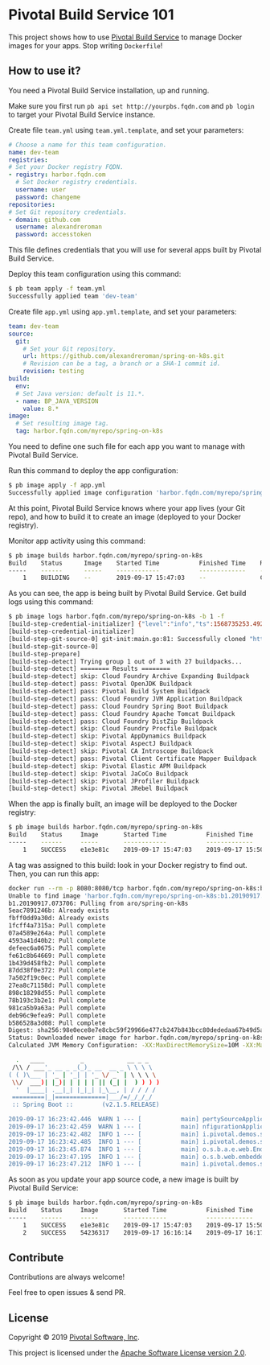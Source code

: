 # Pivotal Build Service 101

This project shows how to use
[Pivotal Build Service](https://content.pivotal.io/blog/pivotal-build-service-now-alpha-assembles-and-updates-containers-in-kubernetes)
to manage Docker images for your apps. Stop writing `Dockerfile`!

## How to use it?

You need a Pivotal Build Service installation, up and running.

Make sure you first run `pb api set http://yourpbs.fqdn.com`
and `pb login` to target your Pivotal Build Service instance.

Create file `team.yml` using `team.yml.template`, and set your parameters:
```yaml
# Choose a name for this team configuration.
name: dev-team
registries:
# Set your Docker registry FQDN.
- registry: harbor.fqdn.com
  # Set Docker registry credentials.
  username: user
  password: changeme
repositories:
# Set Git repository credentials.
- domain: github.com
  username: alexandreroman
  password: accesstoken
```

This file defines credentials that you will use for several apps built
by Pivotal Build Service.

Deploy this team configuration using this command:
```bash
$ pb team apply -f team.yml
Successfully applied team 'dev-team'
```

Create file `app.yml` using `app.yml.template`, and set your parameters:
```yaml
team: dev-team
source:
  git:
    # Set your Git repository.
    url: https://github.com/alexandreroman/spring-on-k8s.git
    # Revision can be a tag, a branch or a SHA-1 commit id.
    revision: testing
build:
  env:
  # Set Java version: default is 11.*.
  - name: BP_JAVA_VERSION
    value: 8.*
image:
  # Set resulting image tag.
  tag: harbor.fqdn.com/myrepo/spring-on-k8s
```

You need to define one such file for each app you want to manage with
Pivotal Build Service.

Run this command to deploy the app configuration:
```bash
$ pb image apply -f app.yml
Successfully applied image configuration 'harbor.fqdn.com/myrepo/spring-on-k8s'
```

At this point, Pivotal Build Service knows where your app lives (your Git repo),
and how to build it to create an image (deployed to your Docker registry).

Monitor app activity using this command:
```bash
$ pb image builds harbor.fqdn.com/myrepo/spring-on-k8s
Build    Status      Image    Started Time           Finished Time    Reason
-----    ------      -----    ------------           -------------    ------
    1    BUILDING    --       2019-09-17 15:47:03    --               CONFIG
```

As you can see, the app is being built by Pivotal Build Service.
Get build logs using this command:
```bash
$ pb image logs harbor.fqdn.com/myrepo/spring-on-k8s -b 1 -f
[build-step-credential-initializer] {"level":"info","ts":1568735253.4923153,"logger":"fallback-logger","caller":"creds-init/main.go:40","msg":"Credentials initialized.","commit":"002a41a"}
[build-step-credential-initializer]
[build-step-git-source-0] git-init:main.go:81: Successfully cloned "https://github.com/alexandreroman/spring-on-k8s.git" @ "9eb9ed895e945891d1af6982b035f86c3a06ea3d" in path "/workspace"
[build-step-git-source-0]
[build-step-prepare]
[build-step-detect] Trying group 1 out of 3 with 27 buildpacks...
[build-step-detect] ======== Results ========
[build-step-detect] skip: Cloud Foundry Archive Expanding Buildpack
[build-step-detect] pass: Pivotal OpenJDK Buildpack
[build-step-detect] pass: Pivotal Build System Buildpack
[build-step-detect] pass: Cloud Foundry JVM Application Buildpack
[build-step-detect] pass: Cloud Foundry Spring Boot Buildpack
[build-step-detect] pass: Cloud Foundry Apache Tomcat Buildpack
[build-step-detect] pass: Cloud Foundry DistZip Buildpack
[build-step-detect] skip: Cloud Foundry Procfile Buildpack
[build-step-detect] skip: Pivotal AppDynamics Buildpack
[build-step-detect] skip: Pivotal AspectJ Buildpack
[build-step-detect] skip: Pivotal CA Introscope Buildpack
[build-step-detect] pass: Pivotal Client Certificate Mapper Buildpack
[build-step-detect] skip: Pivotal Elastic APM Buildpack
[build-step-detect] skip: Pivotal JaCoCo Buildpack
[build-step-detect] skip: Pivotal JProfiler Buildpack
[build-step-detect] skip: Pivotal JRebel Buildpack
```

When the app is finally built, an image will be deployed to the Docker registry:
```bash
$ pb image builds harbor.fqdn.com/myrepo/spring-on-k8s
Build    Status     Image       Started Time           Finished Time          Reason
-----    ------     -----       ------------           -------------          ------
    1    SUCCESS    e1e3e81c    2019-09-17 15:47:03    2019-09-17 15:50:50    CONFIG
```

A tag was assigned to this build: look in your Docker registry to find out.
Then, you can run this app:
```bash
docker run --rm -p 8080:8080/tcp harbor.fqdn.com/myrepo/spring-on-k8s:b1.20190917.073706
Unable to find image 'harbor.fqdn.com/myrepo/spring-on-k8s:b1.20190917.073706' locally
b1.20190917.073706: Pulling from aro/spring-on-k8s
5eac7891246b: Already exists
fbff0dd9a30d: Already exists
1fcff4a7315a: Pull complete
07a4589e264a: Pull complete
4593a41d40b2: Pull complete
defeec6a0675: Pull complete
fe61c8b64669: Pull complete
1b439d458fb2: Pull complete
87dd38f0e372: Pull complete
7a502f19c0ec: Pull complete
27ea8c71158d: Pull complete
898c18298d55: Pull complete
78b193c3b2e1: Pull complete
981ca5b9a63a: Pull complete
deb96c9efea9: Pull complete
b586528a3d08: Pull complete
Digest: sha256:98e0ece8e7e8cbc59f29966e477cb247b843bcc80dededaa67b49d5a48c19d1c
Status: Downloaded newer image for harbor.fqdn.com/myrepo/spring-on-k8s:b1.20190917.073706
Calculated JVM Memory Configuration: -XX:MaxDirectMemorySize=10M -XX:MaxMetaspaceSize=87497K -XX:ReservedCodeCacheSize=240M -Xss1M -Xmx68718877238K (Head Room: 0%, Loaded Class Count: 13034, Thread Count: 250, Total Memory: 70368744177664)

  .   ____          _            __ _ _
 /\\ / ___'_ __ _ _(_)_ __  __ _ \ \ \ \
( ( )\___ | '_ | '_| | '_ \/ _` | \ \ \ \
 \\/  ___)| |_)| | | | | || (_| |  ) ) ) )
  '  |____| .__|_| |_|_| |_\__, | / / / /
 =========|_|==============|___/=/_/_/_/
 :: Spring Boot ::        (v2.1.5.RELEASE)

2019-09-17 16:23:42.446  WARN 1 --- [           main] pertySourceApplicationContextInitializer : Skipping 'cloud' property source addition because not in a cloud
2019-09-17 16:23:42.459  WARN 1 --- [           main] nfigurationApplicationContextInitializer : Skipping reconfiguration because not in a cloud
2019-09-17 16:23:42.482  INFO 1 --- [           main] i.pivotal.demos.springonk8s.Application  : Starting Application on 1a2928976174 with PID 1 (/workspace/BOOT-INF/classes started by vcap in /workspace)
2019-09-17 16:23:42.485  INFO 1 --- [           main] i.pivotal.demos.springonk8s.Application  : No active profile set, falling back to default profiles: default
2019-09-17 16:23:45.874  INFO 1 --- [           main] o.s.b.a.e.web.EndpointLinksResolver      : Exposing 2 endpoint(s) beneath base path '/actuator'
2019-09-17 16:23:47.195  INFO 1 --- [           main] o.s.b.web.embedded.netty.NettyWebServer  : Netty started on port(s): 8080
2019-09-17 16:23:47.212  INFO 1 --- [           main] i.pivotal.demos.springonk8s.Application  : Started Application in 5.474 seconds (JVM running for 6.517)
```

As soon as you update your app source code, a new image is built
by Pivotal Build Service:
```bash
$ pb image builds harbor.fqdn.com/myrepo/spring-on-k8s
Build    Status     Image       Started Time           Finished Time          Reason
-----    ------     -----       ------------           -------------          ------
    1    SUCCESS    e1e3e81c    2019-09-17 15:47:03    2019-09-17 15:50:50    CONFIG
    2    SUCCESS    54236317    2019-09-17 16:16:14    2019-09-17 16:17:09    COMMIT
```

## Contribute

Contributions are always welcome!

Feel free to open issues & send PR.

## License

Copyright &copy; 2019 [Pivotal Software, Inc](https://pivotal.io).

This project is licensed under the [Apache Software License version 2.0](https://www.apache.org/licenses/LICENSE-2.0).
